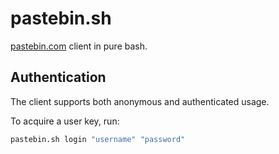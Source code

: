 # pastebin.sh

[pastebin.com](https://pastebin.com/) client in pure bash.

## Authentication

The client supports both anonymous and authenticated usage.

To acquire a user key, run:

``` bash
pastebin.sh login "username" "password"
```
